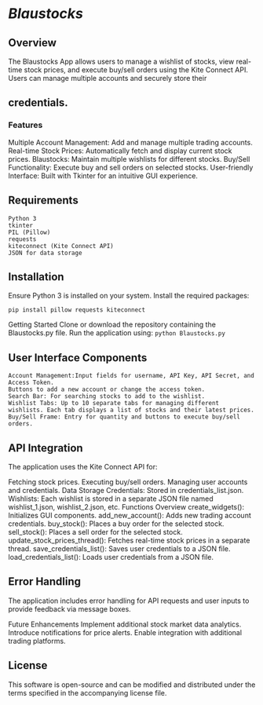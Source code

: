 # ***Blaustocks***

## Overview

The Blaustocks App allows users to manage a wishlist of stocks, view real-time stock prices, and execute buy/sell orders using the Kite Connect API. Users can manage multiple accounts and securely store their 

## credentials.

### Features

Multiple Account Management: Add and manage multiple trading accounts.
Real-time Stock Prices: Automatically fetch and display current stock prices.
Blaustocks: Maintain multiple wishlists for different stocks.
Buy/Sell Functionality: Execute buy and sell orders on selected stocks.
User-friendly Interface: Built with Tkinter for an intuitive GUI experience.

## Requirements
```
Python 3
tkinter
PIL (Pillow)
requests
kiteconnect (Kite Connect API)
JSON for data storage
```
## Installation

Ensure Python 3 is installed on your system.
Install the required packages:

```pip install pillow requests kiteconnect```

Getting Started
Clone or download the repository containing the Blaustocks.py file.
Run the application using:
```python Blaustocks.py```

## User Interface Components
```
Account Management:Input fields for username, API Key, API Secret, and Access Token.
Buttons to add a new account or change the access token.
Search Bar: For searching stocks to add to the wishlist.
Wishlist Tabs: Up to 10 separate tabs for managing different wishlists. Each tab displays a list of stocks and their latest prices.
Buy/Sell Frame: Entry for quantity and buttons to execute buy/sell orders.
```
## API Integration
The application uses the Kite Connect API for:

Fetching stock prices.
Executing buy/sell orders.
Managing user accounts and credentials.
Data Storage
Credentials: Stored in credentials_list.json.
Wishlists: Each wishlist is stored in a separate JSON file named wishlist_1.json, wishlist_2.json, etc.
Functions Overview
create_widgets(): Initializes GUI components.
add_new_account(): Adds new trading account credentials.
buy_stock(): Places a buy order for the selected stock.
sell_stock(): Places a sell order for the selected stock.
update_stock_prices_thread(): Fetches real-time stock prices in a separate thread.
save_credentials_list(): Saves user credentials to a JSON file.
load_credentials_list(): Loads user credentials from a JSON file.

## Error Handling
The application includes error handling for API requests and user inputs to provide feedback via message boxes.

Future Enhancements
Implement additional stock market data analytics.
Introduce notifications for price alerts.
Enable integration with additional trading platforms.
## License
This software is open-source and can be modified and distributed under the terms specified in the accompanying license file.
